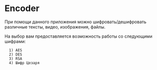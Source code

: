 # Encoder
 При помощи данного приложения можно шифровать/дешифровать различные тексты, видео, изображения, файлы.

 На выбор вам предоставляется возможность работы со следующими шифрами:

      1) AES
      2) DES
      3) RSA
      4) Шифр Цезаря

